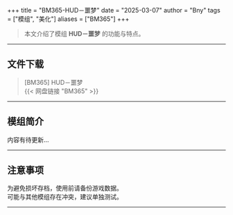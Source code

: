 +++
title = "BM365-HUD－噩梦"
date = "2025-03-07"
author = "Bny"
tags = ["模组", "美化"]
aliases = ["BM365"]
+++

> 本文介绍了模组 **HUD－噩梦** 的功能与特点。

---

## 文件下载

> [BM365] HUD－噩梦  
{{< 网盘链接 "BM365" >}}  

---

## 模组简介

>  
内容有待更新...  

---

## 注意事项

>  
为避免损坏存档，使用前请备份游戏数据。  
可能与其他模组存在冲突，建议单独测试。  

---

